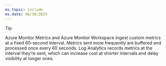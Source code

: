 ```yaml
---
ms.topic: include
ms.date: 06/30/2025
---
```


> [!TIP]
> Azure Monitor Metrics and Azure Monitor Workspace ingest custom metrics at a fixed 60-second interval. Metrics sent more frequently are buffered and processed once every 60 seconds. Log Analytics records metrics at the interval they’re sent, which can increase cost at shorter intervals and delay visibility at longer ones.
